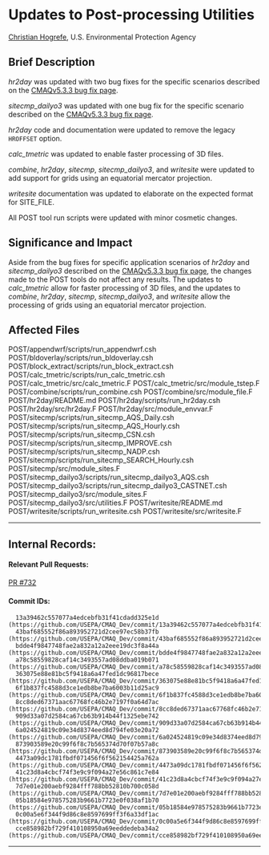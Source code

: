 # Updates to Post-processing Utilities

[Christian Hogrefe](mailto:hogrefe.christian@epa.gov), U.S. Environmental Protection Agency

## Brief Description
*hr2day* was updated with two bug fixes for the specific scenarios described on the [CMAQv5.3.3 bug fix page](./CMAQv5.3.3_bugfixes.md).

*sitecmp_dailyo3* was updated with one bug fix for the specific scenario described on the [CMAQv5.3.3 bug fix page](./CMAQv5.3.3_bugfixes.md).

*hr2day* code and documentation were updated to remove the legacy `HROFFSET` option.

*calc_tmetric* was updated to enable faster processing of 3D files.

*combine*, *hr2day*, *sitecmp*, *sitecmp_dailyo3*, and *writesite* were updated to add support for grids using an equatorial mercator projection.

*writesite* documentation was updated to elaborate on the expected format for SITE_FILE.

All POST tool run scripts were updated with minor cosmetic changes.                  

## Significance and Impact
Aside from the bug fixes for specific application scenarios of *hr2day* and *sitecmp_dailyo3* described on the [CMAQv5.3.3 bug fix page](./CMAQv5.3.3_bugfixes.md), the changes made to the POST tools do not affect any results. The updates to *calc_tmetric* allow for faster processing of 3D files, and the updates to *combine*, *hr2day*, *sitecmp*, *sitecmp_dailyo3*, and *writesite* allow the processing of grids using an equatorial mercator projection.
                       

## Affected Files
POST/appendwrf/scripts/run_appendwrf.csh
POST/bldoverlay/scripts/run_bldoverlay.csh
POST/block_extract/scripts/run_block_extract.csh
POST/calc_tmetric/scripts/run_calc_tmetric.csh
POST/calc_tmetric/src/calc_tmetric.F
POST/calc_tmetric/src/module_tstep.F
POST/combine/scripts/run_combine.csh
POST/combine/src/module_file.F
POST/hr2day/README.md
POST/hr2day/scripts/run_hr2day.csh
POST/hr2day/src/hr2day.F
POST/hr2day/src/module_envvar.F
POST/sitecmp/scripts/run_sitecmp_AQS_Daily.csh
POST/sitecmp/scripts/run_sitecmp_AQS_Hourly.csh
POST/sitecmp/scripts/run_sitecmp_CSN.csh
POST/sitecmp/scripts/run_sitecmp_IMPROVE.csh
POST/sitecmp/scripts/run_sitecmp_NADP.csh
POST/sitecmp/scripts/run_sitecmp_SEARCH_Hourly.csh
POST/sitecmp/src/module_sites.F
POST/sitecmp_dailyo3/scripts/run_sitecmp_dailyo3_AQS.csh
POST/sitecmp_dailyo3/scripts/run_sitecmp_dailyo3_CASTNET.csh
POST/sitecmp_dailyo3/src/module_sites.F
POST/sitecmp_dailyo3/src/utilities.F
POST/writesite/README.md
POST/writesite/scripts/run_writesite.csh
POST/writesite/src/writesite.F

-----
## Internal Records:
#### Relevant Pull Requests:
[PR #732](https://github.com/USEPA/CMAQ_Dev/pull/732)  

#### Commit IDs:

      13a39462c557077a4edcebfb31f41cdadd325e1d  (https://github.com/USEPA/CMAQ_Dev/commit/13a39462c557077a4edcebfb31f41cdadd325e1d)
      43baf685552f86a893952721d2cee97ec58b37fb  (https://github.com/USEPA/CMAQ_Dev/commit/43baf685552f86a893952721d2cee97ec58b37fb)
      bdde4f9847748fae2a832a12a2eee19dc3f8a44a  (https://github.com/USEPA/CMAQ_Dev/commit/bdde4f9847748fae2a832a12a2eee19dc3f8a44a)
      a78c58559828caf14c3493557ad08ddba019b071  (https://github.com/USEPA/CMAQ_Dev/commit/a78c58559828caf14c3493557ad08ddba019b071)
      363075e88e81bc5f9418a6a47fed1dc96817bece  (https://github.com/USEPA/CMAQ_Dev/commit/363075e88e81bc5f9418a6a47fed1dc96817bece)
      6f1b837fc4588d3ce1edb8be7ba6003b11d25ac9  (https://github.com/USEPA/CMAQ_Dev/commit/6f1b837fc4588d3ce1edb8be7ba6003b11d25ac9)
      8cc8ded67371aac67768fc46b2e7197f0a64d7ac  (https://github.com/USEPA/CMAQ_Dev/commit/8cc8ded67371aac67768fc46b2e7197f0a64d7ac)
      909d33a07d2584ca67cb63b914b44f1325ebe742  (https://github.com/USEPA/CMAQ_Dev/commit/909d33a07d2584ca67cb63b914b44f1325ebe742)
      6a024524819c09e34d8374eed8d794fe03e20a72  (https://github.com/USEPA/CMAQ_Dev/commit/6a024524819c09e34d8374eed8d794fe03e20a72)
      873903589e20c99f6f8c7b565374d70f07b57a8c  (https://github.com/USEPA/CMAQ_Dev/commit/873903589e20c99f6f8c7b565374d70f07b57a8c)
      4473a09dc1781fbdf071456f6f562154425a762a  (https://github.com/USEPA/CMAQ_Dev/commit/4473a09dc1781fbdf071456f6f562154425a762a)
      41c23d8a4cbcf74f3e9c9f094a27e56c861c7e84  (https://github.com/USEPA/CMAQ_Dev/commit/41c23d8a4cbcf74f3e9c9f094a27e56c861c7e84)
      7d7e01e200aebf9284fff788bb52810b700c058d  (https://github.com/USEPA/CMAQ_Dev/commit/7d7e01e200aebf9284fff788bb52810b700c058d)
      05b18584e978575283b9661b7723e0f038af1b70  (https://github.com/USEPA/CMAQ_Dev/commit/05b18584e978575283b9661b7723e0f038af1b70)
      0c00a5e6f344f9d86c8e8597699ff3f6a33df1ac  (https://github.com/USEPA/CMAQ_Dev/commit/0c00a5e6f344f9d86c8e8597699ff3f6a33df1ac)
      cce858982bf729f410108950a69eeddedeba34a2  (https://github.com/USEPA/CMAQ_Dev/commit/cce858982bf729f410108950a69eeddedeba34a2)


-----


